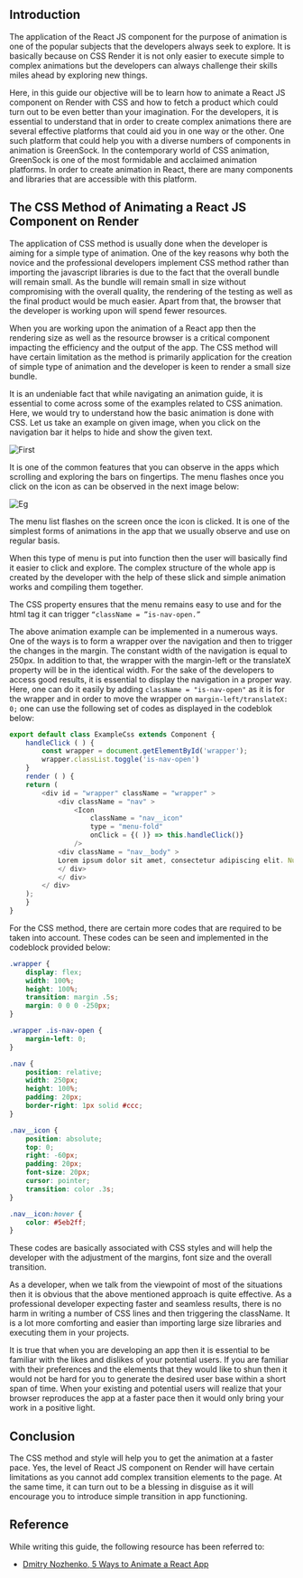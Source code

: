 ## Introduction
The application of the React JS component for the purpose of animation is one of the popular subjects that the developers always seek to explore. It is basically because on CSS Render it is not only easier to execute simple to complex animations but the developers can always challenge their skills miles ahead by exploring new things.

Here, in this guide our objective will be to learn how to animate a React JS component on Render with CSS and how to fetch a product which could turn out to be even better than your imagination. For the developers, it is essential to understand that in order to create complex animations there are several effective platforms that could aid you in one way or the other. One such platform that could help you with a diverse numbers of components in animation is GreenSock. In the contemporary world of CSS animation, GreenSock is one of the most formidable and acclaimed animation platforms. In order to create animation in React, there are many components and libraries that are accessible with this platform. 

## The CSS Method of Animating a React JS Component on Render 
The application of CSS method is usually done when the developer is aiming for a simple type of animation. One of the key reasons why both the novice and the professional developers implement CSS method rather than importing the javascript libraries is due to the fact that the overall bundle will remain small. As the bundle will remain small in size without compromising with the overall quality, the rendering of the testing as well as the final product would be much easier. Apart from that, the browser that the developer is working upon will spend fewer resources. 

When you are working upon the animation of a React app then the rendering size as well as the resource browser is a critical component impacting the efficiency and the output of the app. The CSS method will have certain limitation as the method is primarily application for the creation of simple type of animation and the developer is keen to render a small size bundle. 

It is an undeniable fact that while navigating an animation guide, it is essential to come across some of the examples related to CSS animation. Here, we would try to understand how the basic animation is done with CSS. Let us take an example on given image, when you click on the navigation bar it helps to hide and show the given text.

![First](https://i.imgur.com/zxvW7q4.png)

It is one of the common features that you can observe in the apps which scrolling and exploring the bars on fingertips. The menu flashes once you click on the icon as can be observed in the next image below:

![Eg](https://i.imgur.com/EnhE36j.png)

The menu list flashes on the screen once the icon is clicked. It is one of the simplest forms of animations in the app that we usually observe and use on regular basis. 

When this type of menu is put into function then the user will basically find it easier to click and explore. The complex structure of the whole app is created by the developer with the help of these slick and simple animation works and compiling them together. 

The CSS property ensures that the menu remains easy to use and for the html tag it can trigger `“className = ”is-nav-open.”`

The above animation example can be implemented in a numerous ways. One of the ways is to form a wrapper over the navigation and then to trigger the changes in the margin. The constant width of the navigation is equal to 250px. In addition to that, the wrapper with the margin-left or the translateX property will be in the identical width. For the sake of the developers to access good results, it is essential to display the navigation in a proper way. Here, one can do it easily by adding `className = "is-nav-open"` as it is for the wrapper and in order to move the wrapper on `margin-left/translateX: 0;` one can use the following set of codes as displayed in the codeblok below:


```javascript
export default class ExampleCss extends Component {
	handleClick ( ) {
		const wrapper = document.getElementById('wrapper');
		wrapper.classList.toggle('is-nav-open')
	}
	render ( ) {
	return (
		<div id = "wrapper" className = "wrapper" >
			<div className = "nav" >
				<Icon
					className = "nav__icon"
					type = "menu-fold"
					onClick = {( )} => this.handleClick()}
				/>
			<div className = "nav__body" >
			Lorem ipsum dolor sit amet, consectetur adipiscing elit. Nullam at bibendum erat, aliquam vehicula nisi. Maecenas ex urna, imperdiet semper luctus nec, rutrum a urna. Donec vulputate lorem tortor, vitae dapibus tellus sodales quis
			</ div>
			</ div>
		</ div>
	);
	}
}
```

For the CSS method, there are certain more codes that are required to be taken into account. These codes can be seen and implemented in the codeblock provided below:


```css
.wrapper {
	display: flex;
	width: 100%;
	height: 100%;
	transition: margin .5s;
	margin: 0 0 0 -250px;
}

.wrapper .is-nav-open {
	margin-left: 0;
}

.nav {
	position: relative;
	width: 250px;
	height: 100%;
	padding: 20px;
	border-right: 1px solid #ccc;
}

.nav__icon {
	position: absolute;
	top: 0;
	right: -60px;
	padding: 20px;
	font-size: 20px;
	cursor: pointer;
	transition: color .3s;
}

.nav__icon:hover {
	color: #5eb2ff;
}
```


These codes are basically associated with CSS styles and will help the developer with the adjustment of the margins, font size and the overall transition. 

As a developer, when we talk from the viewpoint of most of the situations then it is obvious that the above mentioned approach is quite effective. As a professional developer expecting faster and seamless results, there is no harm in writing a number of CSS lines and then triggering the className. It is a lot more comforting and easier than importing large size libraries and executing them in your projects. 

It is true that when you are developing an app then it is essential to be familiar with the likes and dislikes of your potential users. If you are familiar with their preferences and the elements that they would like to shun then it would not be hard for you to generate the desired user base within a short span of time. When your existing and potential users will realize that your browser reproduces the app at a faster pace then it would only bring your work in a positive light.

## Conclusion
The CSS method and style will help you to get the animation at a faster pace. Yes, the level of React JS component on Render will have certain limitations as you cannot add complex transition elements to the page. At the same time, it can turn out to be a blessing in disguise as it will encourage you to introduce simple transition in app functioning. 

## Reference
While writing this guide, the following resource has been referred to:
- [Dmitry Nozhenko, 5 Ways to Animate a React App](https://hackernoon.com/5-ways-to-animate-a-reactjs-app-in-2019-56eb9af6e3bf)
